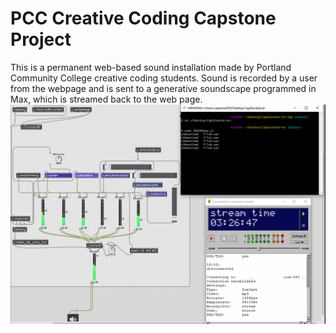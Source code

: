 # PCC Creative Coding Capstone Project
This is a permanent web-based sound installation made by Portland Community College creative coding students. Sound is recorded by a user from the webpage and is sent to a generative soundscape programmed in Max, which is streamed back to the web page.
![max patch screenshot](https://github.com/edubz/CapStoneServer/blob/master/screenshot.png)